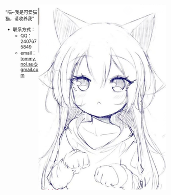 <img align="right" src="catgirl.png" width="400px" alt="Catgirl" title="Catgirl" />

“喵~我是可爱猫猫，请收养我”

- 联系方式：
  - QQ：2407675849
  - email：tommy.noi.au@gmail.com
